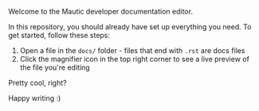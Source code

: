 Welcome to the Mautic developer documentation editor.

In this repository, you should already have set up everything you need. To get started, follow these steps:
1. Open a file in the `docs/` folder - files that end with `.rst` are docs files
2. Click the magnifier icon in the top right corner to see a live preview of the file you're editing

Pretty cool, right?

Happy writing :)
